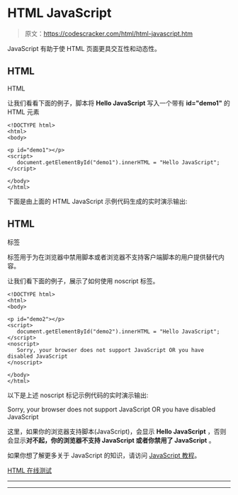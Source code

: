 # HTML JavaScript

> 原文：<https://codescracker.com/html/html-javascript.htm>

JavaScript 有助于使 HTML 页面更具交互性和动态性。

## HTML 

HTML 

让我们看看下面的例子，脚本将 **Hello JavaScript** 写入一个带有 **id="demo1"** 的 HTML 元素

```
<!DOCTYPE html>
<html>
<body>

<p id="demo1"></p>
<script>
   document.getElementById("demo1").innerHTML = "Hello JavaScript";
</script> 

</body>
</html>
```

下面是由上面的 HTML JavaScript 示例代码生成的实时演示输出:

## HTML

<noscript>标签</noscript>

<noscript>标签用于为在浏览器中禁用脚本或者浏览器不支持客户端脚本的用户提供替代内容。</noscript>

让我们看下面的例子，展示了如何使用 noscript 标签。

```
<!DOCTYPE html>
<html>
<body>

<p id="demo2"></p>
<script>
   document.getElementById("demo2").innerHTML = "Hello JavaScript";
</script> 
<noscript>
   Sorry, your browser does not support JavaScript OR you have disabled JavaScript
</noscript>

</body>
</html>
```

以下是上述 noscript 标记示例代码的实时演示输出:

<noscript>Sorry, your browser does not support JavaScript OR you have disabled JavaScript</noscript>

这里，如果你的浏览器支持脚本(JavaScript)，会显示 **Hello JavaScript** ，否则 会显示**对不起，你的浏览器不支持 JavaScript 或者你禁用了 JavaScript** 。

如果你想了解更多关于 JavaScript 的知识，请访问 [JavaScript 教程](/js/index.htm)。

[HTML 在线测试](/exam/showtest.php?subid=4)

* * *

* * *